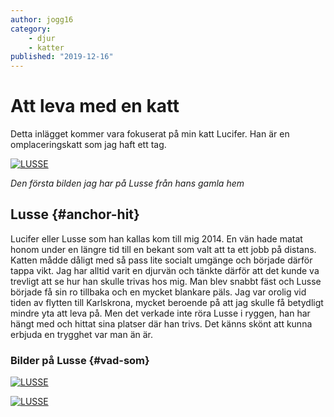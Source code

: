 ```yaml
---
author: jogg16
category:
    - djur
    - katter
published: "2019-12-16"
---
```

Att leva med en katt
==================================

Detta inlägget kommer vara fokuserat på min katt Lucifer. Han är en omplaceringskatt som jag haft ett tag.

[![LUSSE](image/blogg/lusse/lus_first.jpg&w=100&h=100&cf&aro&rb=-25&a=8,30,30,38&convolve=sharpen-alt)](image/blogg/lusse/lus_first.jpg)

*Den första bilden jag har på Lusse från hans gamla hem*


<!--more-->

Lusse {#anchor-hit}
-----------------------------------

Lucifer eller Lusse som han kallas kom till mig 2014. En vän hade matat honom under en längre tid till en bekant som valt att ta ett jobb på distans. Katten mådde dåligt med så pass lite socialt umgänge och började därför tappa vikt. Jag har alltid varit en djurvän och tänkte därför att det kunde va trevligt att se hur han skulle trivas hos mig. Man blev snabbt fäst och Lusse började få sin ro tillbaka och en mycket blankare päls. Jag var orolig vid tiden av flytten till Karlskrona, mycket beroende på att jag skulle få betydligt mindre yta att leva på. Men det verkade inte röra Lusse i ryggen, han har hängt med och hittat sina platser där han trivs. Det känns skönt att kunna erbjuda en trygghet var man än är.


### Bilder på Lusse {#vad-som}

[![LUSSE](image/blogg/lusse/lusse.jpg?w=c4&aro&crop-to-fit)](image/blogg/lusse/lusse.jpg)

[![LUSSE](image/blogg/lusse/lus_sang.jpg?w=c4&aro)](image/blogg/lusse/lus_sang.jpg)
